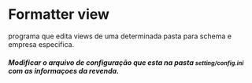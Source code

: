 <h1 style="font-style=bold;">Formatter view</h1>
<p>
    programa que edita views de uma determinada pasta para schema e empresa especifica.
    <h5>Modificar o arquivo de configuração que esta na pasta <small><i>setting/config.ini</i></small> com as informaçoes da revenda.</h5>
</p>